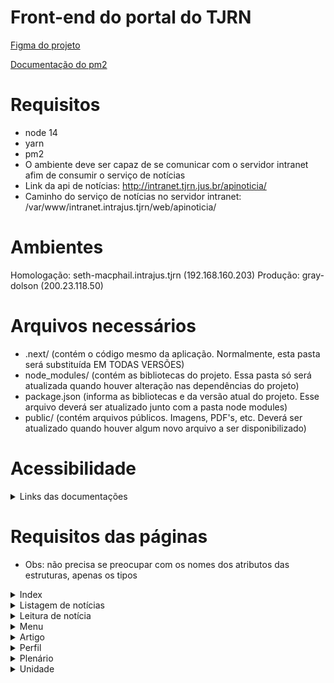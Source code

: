 # Front-end do portal do TJRN

[Figma do projeto](https://www.figma.com/file/FAq48zzu45PsgzBo8myhu8/Novo-Site-do-TJRN?node-id=948%3A40)

[Documentação do pm2](https://pm2.keymetrics.io/docs/usage/process-management/)

# Requisitos
* node 14
* yarn
* pm2
* O ambiente deve ser capaz de se comunicar com o servidor intranet afim de consumir o serviço de notícias
* Link da api de notícias: http://intranet.tjrn.jus.br/apinoticia/
* Caminho do serviço de notícias no servidor intranet: /var/www/intranet.intrajus.tjrn/web/apinoticia/

# Ambientes
Homologação: seth-macphail.intrajus.tjrn (192.168.160.203)
Produção: gray-dolson (200.23.118.50)

# Arquivos necessários
	
* .next/ (contém o código mesmo da aplicação. Normalmente, esta pasta será substituída EM TODAS VERSÕES)
* node_modules/ (contém as bibliotecas do projeto. Essa pasta só será atualizada quando houver alteração nas dependências do projeto)
* package.json (informa as bibliotecas e da versão atual do projeto. Esse arquivo deverá ser atualizado junto com a pasta node modules)
* public/ (contém arquivos públicos. Imagens, PDF's, etc. Deverá ser atualizado quando houver algum novo arquivo a ser disponibilizado)

# Acessibilidade
<details>
    <summary>Links das documentações</summary>

[SpeechSynthesis - Som](https://developer.mozilla.org/en-US/docs/Web/API/SpeechSynthesis)
</details>

# Requisitos das páginas
* Obs: não precisa se preocupar com os nomes dos atributos das estruturas, apenas os tipos
<details>
    <summary>Index</summary>

## Eventos
* id - tanto faz
* label - string
* tipo - string
* link - string (pode ser só o que será usado para a busca no sistema)

## Card Notícia
* id - tanto faz
* data - preferencialmente datetime com timezone. Pode ser diferente, mas é preciso avisar para ser tratado antes. Ou string já tratada
* image - O arquivo em sí, porém preciso de algo funcionando para testar
* label - string
* link - string (pode ser só o que será usado para a busca no sistema)

## Card Serviço
* id - tanto faz
* label - string
* descricao - string
* link - string (pode ser só o que será usado para a busca no sistema)
* image - O arquivo em sí, porém preciso de algo funcionando para testar
</details>

<details>
    <summary>Listagem de notícias</summary>

## Card Notícia
* id - tanto faz
* data - preferencialmente datetime com timezone. Pode ser diferente, mas é preciso avisar para ser tratado antes. Ou string já tratada
* image - O arquivo em sí, porém preciso de algo funcionando para testar
* label - string
* link - string (pode ser só o que será usado para a busca no sistema)
</details>

<details>
    <summary>Leitura de notícia</summary>

## Notícia
* título - string
* categoria - string
* última atualização - preferencialmente datetime com timezone. Pode ser diferente, mas é preciso avisar para ser tratado antes. Ou string já tratada
* corpo - string em html. Acredito que ainda não tratei todas as tags que precisam ser tratadas. É preciso ser definido isso em algum canto
</details>

<details>
    <summary>Menu</summary>

## Menu
* título - string
* descricao - string
* lista de area de conteúdo - Array de 'Área de conteúdo'

## Área de conteúdo
* id - tanto faz
* título - string
* tipo - string
* lista de conteúdo - Array de 'Conteúdo'

## Conteúdo
* id - tanto faz
* título - string
* descricao - string. Opcional
* sigla - string. Opcional
* link - string (Caso, não seja possível haver mais de um tipo de conteúdo na mesma área, pode ser só o que será usado para a busca no sistema)
</details>

<details>
    <summary>Artigo</summary>

## Artigo
* título - string
* subtítulo - string
* corpo - string em html. Acredito que ainda não tratei todas as tags que precisam ser tratadas. É preciso ser definido isso em algum canto
* última atualização - preferencialmente datetime com timezone. Pode ser diferente, mas é preciso avisar para ser tratado antes. Ou string já tratada
* breadcrumb - Lista do tipo 'Breadcrumb' contendo o que vai ficar entre a página inicial e a atual
* aside links - Lista do tipo 'Aside link'

## Breadcrumb
* label - string
* link - string (pode ser só o que será usado para a busca no sistema)
* tipo - string. Tipo do link (Artigo, Menu, etc)

## Aside link
* label - string
* link - string (pode ser só o que será usado para a busca no sistema)
</details>

<details>
    <summary>Perfil</summary>

## Perfil
* nome - string
* biofrafia - string
* cargo - string
* descrição do cargo - string
* image - O arquivo em sí, porém preciso de algo funcionando para testar
* email - string
* telefone - string

## Breadcrumb
* label - string
* link - string (pode ser só o que será usado para a busca no sistema)
* tipo - string. Tipo do link (Artigo, Menu, etc)
</details>

<details>
    <summary>Plenário</summary>

## Lista de perfis
* label - string
* descrição - string
* link - string
* image - O arquivo em sí, porém preciso de algo funcionando para testar
</details>

<details>
    <summary>Unidade</summary>

## Unidade
* nome - string
* descrição - string
* descrição adicional - string
* image - O arquivo em sí, porém preciso de algo funcionando para testar
* endereço - string
* última atualização - preferencialmente datetime com timezone. Pode ser diferente, mas é preciso avisar para ser tratado antes. Ou string já tratada
* informações - Lista do tipo 'Informação'

## Informação
* label - string
* lista - Lista do tipo 'Detalhes'

## Detalhes
* label - string. Opcional
* value - string
</details>